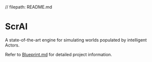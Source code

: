 // filepath: README.md
# ScrAI

A state-of-the-art engine for simulating worlds populated by intelligent Actors.

Refer to [Blueprint.md](Blueprint.md) for detailed project information.